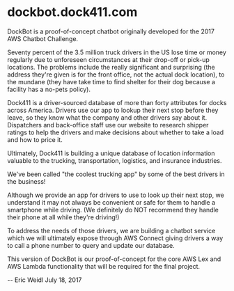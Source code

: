 # dockbot.dock411.com
DockBot is a proof-of-concept chatbot originally developed for the 2017 AWS Chatbot Challenge.

Seventy percent of the 3.5 million truck drivers in the US lose time or money regularly due to unforeseen circumstances at their drop-off or pick-up locations. The problems include the really significant and surprising (the address they're given is for the front office, not the actual dock location), to the mundane (they have take time to find shelter for their dog because a facility has a no-pets policy).

Dock411 is a driver-sourced database of more than forty attributes for docks across America. Drivers use our app to lookup their next stop before they leave, so they know what the company and other drivers say about it. Dispatchers and back-office staff use our website to research shipper ratings to help the drivers and make decisions about whether to take a load and how to price it. 

Ultimately, Dock411 is building a unique database of location information valuable to the trucking, transportation, logistics, and insurance industries.

We've been called "the coolest trucking app" by some of the best drivers in the business!

Although we provide an app for drivers to use to look up their next stop, we understand it may not always be convenient or safe for them to handle a smartphone while driving. (We definitely do NOT recommend they handle their phone at all while they're driving!)

To address the needs of those drivers, we are building a chatbot service which we will ultimately expose through AWS Connect giving drivers a way to call a phone number to query and update our database. 

This version of DockBot is our proof-of-concept for the core AWS Lex and AWS Lambda functionality that will be required for the final project.

-- 
Eric Weidl
July 18, 2017

